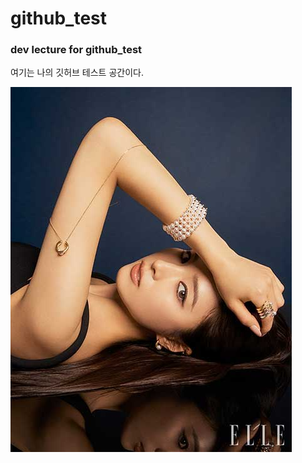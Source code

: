 # github_test

### dev lecture for github_test

여기는 나의 깃허브 테스트 공간이다. 

![GitHub photo](images/shinseak.jpg)
